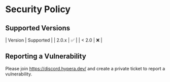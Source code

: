 # Security Policy

## Supported Versions

| Version | Supported          |
| 2.0.x   | :white_check_mark: |
| < 2.0   | :x:                |

## Reporting a Vulnerability

Please join https://discord.hypera.dev/ and create a private ticket to report a vulnerability.
